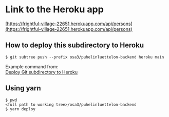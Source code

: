 # Link to the Heroku app

[https://frightful-village-22651.herokuapp.com/api/persons](https://frightful-village-22651.herokuapp.com/api/persons)

## How to deploy this subdirectory to Heroku

```
$ git subtree push --prefix osa3/puhelinluettelon-backend heroku main
```

Example command from:   
[Deploy Git subdirectory to Heroku](https://medium.com/@shalandy/deploy-git-subdirectory-to-heroku-ea05e95fce1f)

## Using yarn

```
$ pwd
<full path to working tree>/osa3/puhelinluettelon-backend
$ yarn deploy
```
